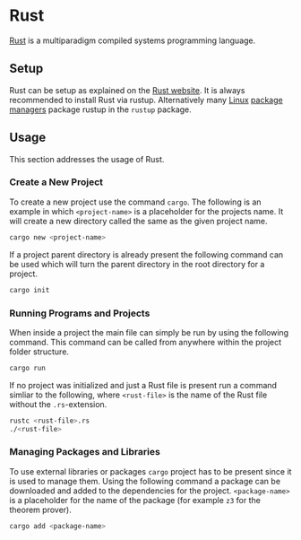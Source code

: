 # Rust

[Rust](https://www.rust-lang.org/) is a multiparadigm compiled systems programming language.

## Setup

Rust can be setup as explained on the [Rust website](https://rust-lang.org/tools/install/).
It is always recommended to install Rust via rustup.
Alternatively many [Linux](/wiki/linux.md) [package managers](/wiki/linux/package_manager.md)
package rustup in the `rustup` package.

## Usage

This section addresses the usage of Rust.

### Create a New Project

To create a new project use the command `cargo`.
The following is an example in which `<project-name>` is a placeholder for the projects name.
It will create a new directory called the same as the given project name.

```sh
cargo new <project-name>
```

If a project parent directory is already present the following command can be used which will turn
the parent directory in the root directory for a project.

```sh
cargo init
```

### Running Programs and Projects

When inside a project the main file can simply be run by using the following command.
This command can be called from anywhere within the project folder structure.

```sh
cargo run
```

If no project was initialized and just a Rust file is present run a command simliar to the
following, where `<rust-file>` is the name of the Rust file without the `.rs`-extension.

```sh
rustc <rust-file>.rs
./<rust-file>
```

### Managing Packages and Libraries

To use external libraries or packages `cargo` project has to be present since it is used to manage
them.
Using the following command a package can be downloaded and added to the dependencies for the 
project.
`<package-name>` is a placeholder for the name of the package (for example `z3` for the theorem
prover).

```sh
cargo add <package-name>
```
